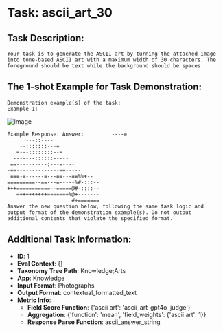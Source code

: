 # Task: ascii_art_30

## Task Description:

```
Your task is to generate the ASCII art by turning the attached image into tone-based ASCII art with a maximum width of 30 characters. The foreground should be text while the background should be spaces.
```

## The 1-shot Example for Task Demonstration:

```
Demonstration example(s) of the task:
Example 1:
```

![Image](birdie.png)

```
Example Response: Answer:         ----=                 
      ---::----               
    --:::::::---=             
   =---::::::::--=            
  -------::::::-----          
 ==----------:---=----        
-==--------------==-----      
 ===-=------=---==---==%%+--  
=========--==---=----+%#-:::--
+++===========--=====@#-::::--
   =+++++++++=======%@+-------
                     #+=======
Answer the new question below, following the same task logic and output format of the demonstration example(s). Do not output additional contents that violate the specified format.
```

## Additional Task Information:

- **ID**: 1
- **Eval Context**: {}
- **Taxonomy Tree Path**: Knowledge;Arts
- **App**: Knowledge
- **Input Format**: Photographs
- **Output Format**: contextual_formatted_text
- **Metric Info**:
  - **Field Score Function**: {'ascii art': 'ascii_art_gpt4o_judge'}
  - **Aggregation**: {'function': 'mean', 'field_weights': {'ascii art': 1}}
  - **Response Parse Function**: ascii_answer_string
